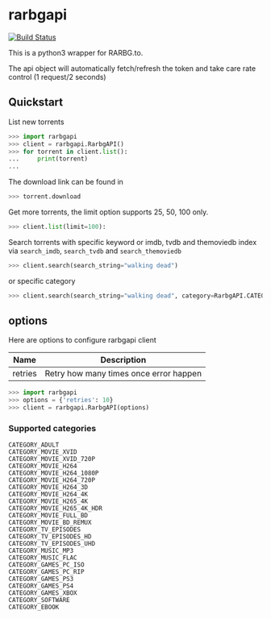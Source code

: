 # rarbgapi

[![Build Status](https://travis-ci.org/verybada/rarbgapi.png)](https://travis-ci.org/verybada/rarbgapi)


This is a python3 wrapper for RARBG.to.

The api object will automatically fetch/refresh the token and take care rate control (1 request/2 seconds)

## Quickstart

List new torrents

``` python
>>> import rarbgapi
>>> client = rarbgapi.RarbgAPI()
>>> for torrent in client.list():
...     print(torrent)
... 
```

The download link can be found in 
``` python
>>> torrent.download
```

Get more torrents, the limit option supports 25, 50, 100 only.
``` python
>>> client.list(limit=100):
```

Search torrents with specific keyword or imdb, tvdb and themoviedb index via `search_imdb`, `search_tvdb` and `search_themoviedb`
``` python
>>> client.search(search_string="walking dead")
```

or specific category
``` python
>>> client.search(search_string="walking dead", category=RarbgAPI.CATEGORY_TV_EPISODES)
```

## options
Here are options to configure rarbgapi client


| Name | Description | 
| -------- | -------- |
| retries     | Retry how many times once error happen     | 

``` python
>>> import rarbgapi
>>> options = {'retries': 10}
>>> client = rarbgapi.RarbgAPI(options)
```


### Supported categories
```
CATEGORY_ADULT
CATEGORY_MOVIE_XVID
CATEGORY_MOVIE_XVID_720P
CATEGORY_MOVIE_H264
CATEGORY_MOVIE_H264_1080P
CATEGORY_MOVIE_H264_720P
CATEGORY_MOVIE_H264_3D
CATEGORY_MOVIE_H264_4K
CATEGORY_MOVIE_H265_4K
CATEGORY_MOVIE_H265_4K_HDR
CATEGORY_MOVIE_FULL_BD
CATEGORY_MOVIE_BD_REMUX
CATEGORY_TV_EPISODES
CATEGORY_TV_EPISODES_HD
CATEGORY_TV_EPISODES_UHD
CATEGORY_MUSIC_MP3
CATEGORY_MUSIC_FLAC
CATEGORY_GAMES_PC_ISO
CATEGORY_GAMES_PC_RIP
CATEGORY_GAMES_PS3
CATEGORY_GAMES_PS4
CATEGORY_GAMES_XBOX
CATEGORY_SOFTWARE
CATEGORY_EBOOK
```
